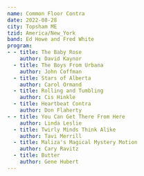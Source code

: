 ```yaml
---
name: Common Floor Contra
date: 2022-08-28
city: Topsham ME
tzid: America/New_York
band: Ed Howe and Fred White
program:
- - title: The Baby Rose
    author: David Kaynor
  - title: The Boys From Urbana
    author: John Coffman
  - title: Stars of Alberta
    author: Carol Ormand
  - title: Rolling and Tumbling
    author: Cis Hinkle
  - title: Heartbeat Contra
    author: Don Flaherty
- - title: You Can Get There From Here
    author: Linda Leslie
  - title: Twirly Minds Think Alike
    author: Tavi Merrill
  - title: Maliza's Magical Mystery Motion
    author: Cary Ravitz
  - title: Butter
    author: Gene Hubert
---
```


